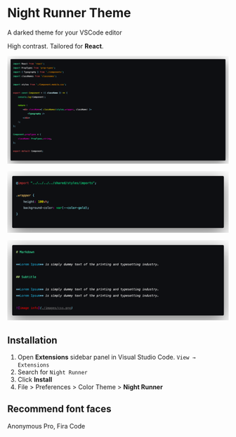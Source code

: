 # Night Runner Theme

 A darked theme for your VSCode editor

 High contrast. Tailored for **React**.

![image info](./images/code.png)

![image info](./images/css.png)

![image info](./images/markdown.png)

## Installation

1. Open **Extensions** sidebar panel in Visual Studio Code. `View → Extensions`
1. Search for `Night Runner`
1. Click **Install**
1. File > Preferences > Color Theme > **Night Runner**

## Recommend font faces

Anonymous Pro, Fira Code